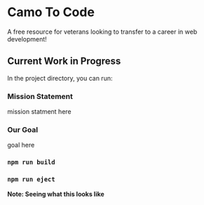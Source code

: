 # Camo To Code

A free resource for veterans looking to transfer to a career in web development!

## Current Work in Progress

In the project directory, you can run:

### Mission Statement

mission statment here

### Our Goal
goal here

### `npm run build`


### `npm run eject`

**Note: Seeing what this looks like**


